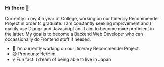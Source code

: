 ### Hi there 👋

Currently in my 4th year of College, working on our Itinerary Recommender Project in order to graduate. 
I am constantly seeking improvement and I mainly use Django and Javascript and I aim to become more proficient in the latter. 
My goal is to become a Backend Web Developer who can occassionally do Frontend stuff if needed. 

- 🔭 I’m currently working on our Itinerary Recommender Project.
- 😄 Pronouns: He/Him
- ⚡ Fun fact: I dream of being able to live in Japan
